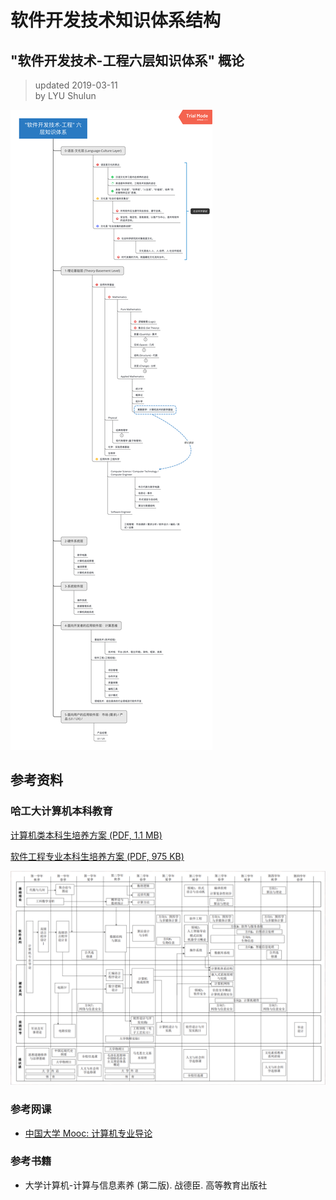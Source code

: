 # 软件开发技术知识体系结构  

## "软件开发技术-工程六层知识体系" 概论
> updated 2019-03-11  
> by LYU Shulun  

![软件开发技术-工程六层知识体系](images/计算机技术-工程六层知识体系1.png)

## 参考资料

### 哈工大计算机本科教育

[计算机类本科生培养方案 (PDF, 1.1 MB)](pdf-files/计算机类本科生培养方案.pdf)  

[软件工程专业本科生培养方案 (PDF, 975 KB)](pdf-files/软件工程专业本科生培养方案.pdf)

![哈工大本科课程体系示例图](images/HIT-CS-Courses.png)  


### 参考网课

* [中国大学 Mooc: 计算机专业导论](https://www.icourse163.org/course/HIT-437006#/info)  


### 参考书籍  

* 大学计算机-计算与信息素养 (第二版). 战德臣. 高等教育出版社  

